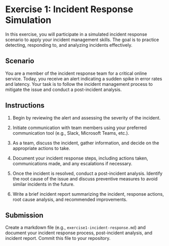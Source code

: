 # Exercise 1: Incident Response Simulation

In this exercise, you will participate in a simulated incident response scenario to apply your incident management skills. The goal is to practice detecting, responding to, and analyzing incidents effectively. 

## Scenario

You are a member of the incident response team for a critical online service. Today, you receive an alert indicating a sudden spike in error rates and latency. Your task is to follow the incident management process to mitigate the issue and conduct a post-incident analysis.

## Instructions

1. Begin by reviewing the alert and assessing the severity of the incident.

2. Initiate communication with team members using your preferred communication tool (e.g., Slack, Microsoft Teams, etc.).

3. As a team, discuss the incident, gather information, and decide on the appropriate actions to take.

4. Document your incident response steps, including actions taken, communications made, and any escalations if necessary.

5. Once the incident is resolved, conduct a post-incident analysis. Identify the root cause of the issue and discuss preventive measures to avoid similar incidents in the future.

6. Write a brief incident report summarizing the incident, response actions, root cause analysis, and recommended improvements.

## Submission

Create a markdown file (e.g., `exercise1-incident-response.md`) and document your incident response process, post-incident analysis, and incident report. Commit this file to your repository.
